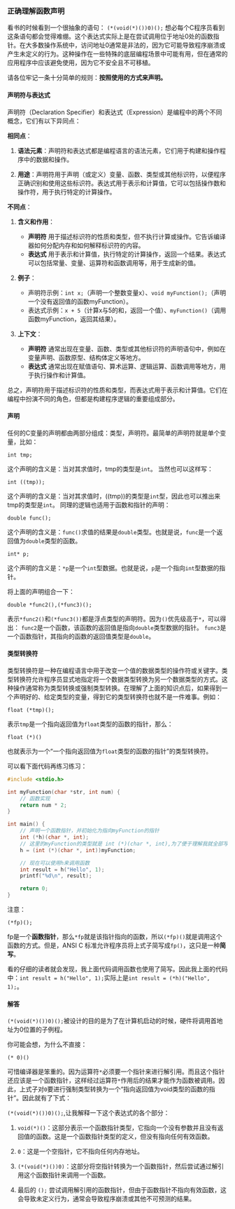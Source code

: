 ### 正确理解函数声明
看书的时候看到一个很抽象的语句：
`(*(void(*)())0)();`
想必每个C程序员看到这条语句都会觉得难绷。这个表达式实际上是在尝试调用位于地址0处的函数指针。在大多数操作系统中，访问地址0通常是非法的，因为它可能导致程序崩溃或产生未定义的行为。这种操作在一些特殊的底层编程场景中可能有用，但在通常的应用程序中应该避免使用，因为它不安全且不可移植。

请各位牢记一条十分简单的规则：**按照使用的方式来声明。**
#### 声明符与表达式
声明符（Declaration Specifier）和表达式（Expression）是编程中的两个不同概念，它们有以下异同点：

**相同点**：

1. **语法元素**：声明符和表达式都是编程语言的语法元素，它们用于构建和操作程序中的数据和操作。

2. **用途**：声明符用于声明（或定义）变量、函数、类型或其他标识符，以便程序正确识别和使用这些标识符。表达式用于表示和计算值，它可以包括操作数和操作符，用于执行特定的计算操作。

**不同点**：

1. **含义和作用**：
   - **声明符** 用于描述标识符的性质和类型，但不执行计算或操作。它告诉编译器如何分配内存和如何解释标识符的内容。
   - **表达式** 用于表示和计算值，执行特定的计算操作，返回一个结果。表达式可以包括常量、变量、运算符和函数调用等，用于生成新的值。

2. **例子**：
   - 声明符示例：`int x;`（声明一个整数变量x）、`void myFunction();`（声明一个没有返回值的函数myFunction）。
   - 表达式示例：`x + 5`（计算x与5的和，返回一个值）、`myFunction()`（调用函数myFunction，返回其结果）。

3. **上下文**：
   - **声明符** 通常出现在变量、函数、类型或其他标识符的声明语句中，例如在变量声明、函数原型、结构体定义等地方。
   - **表达式** 通常出现在赋值语句、算术运算、逻辑运算、函数调用等地方，用于执行操作和计算值。

总之，声明符用于描述标识符的性质和类型，而表达式用于表示和计算值。它们在编程中扮演不同的角色，但都是构建程序逻辑的重要组成部分。

#### 声明
任何的C变量的声明都由两部分组成：类型，声明符。最简单的声明符就是单个变量，比如：

`int tmp;`

这个声明的含义是：当对其求值时，tmp的类型是`int`。
当然也可以这样写：

`int ((tmp));`

这个声明的含义是：当对其求值时，((tmp))的类型是`int`型，因此也可以推出来tmp的类型是`int`。
同理的逻辑也适用于函数和指针的声明：

`double func();`

这个声明的含义是：`func()`求值的结果是`double`类型。也就是说，`func`是一个返回值为`double`类型的函数。

`int* p;`

这个声明的含义是：`*p`是一个`int`型数据。也就是说，`p`是一个指向`int`型数据的指针。

将上面的声明组合一下：

`double *func2(),(*func3)();`

表示`*func2()`和`(*func3())`都是浮点类型的声明符。因为`()`优先级高于`*`，可以得出：
`func2`是一个函数，该函数的返回值是指向`double`类型数据的指针。
`func3`是一个函数指针，其指向的函数的返回值类型是`double`。

#### 类型转换符

类型转换符是一种在编程语言中用于改变一个值的数据类型的操作符或关键字。类型转换符允许程序员显式地指定将一个数据类型转换为另一个数据类型的方式。这种操作通常称为类型转换或强制类型转换。在理解了上面的知识点后，如果得到一个声明好的、给定类型的变量，得到它的类型转换符也就不是一件难事。例如：

`float (*tmp)();`

表示`tmp`是一个指向返回值为`float`类型的函数的指针，那么：

`float (*)()`

也就表示为一个“一个指向返回值为`float`类型的函数的指针”的类型转换符。

可以看下面代码再练习练习：
```c
#include <stdio.h>

int myFunction(char *str, int num) {
    // 函数实现
    return num * 2;
}

int main() {
    // 声明一个函数指针，并初始化为指向myFunction的指针
    int (*h)(char *, int);
    // 这里的myFunction的类型就是 int (*)(char *, int),为了便于理解我就全部写出来了
    h = (int (*)(char *, int))myFunction;

    // 现在可以使用h来调用函数
    int result = h("Hello", 1);
    printf("%d\n", result);

    return 0;
}

```
注意：

`(*fp)();`

fp是一个**函数指针**，那么`*fp`就是该指针指向的函数，所以`(*fp)()`就是调用这个函数的方式。但是，ANSI C 标准允许程序员将上式子简写成`fp()`，这只是一种**简写**。

看的仔细的读者就会发现，我上面代码调用函数也使用了简写。因此我上面的代码中：`int result = h("Hello", 1);`实际上是`int result = (*h)("Hello", 1);`。

#### 解答
`(*(void(*)())0)();`被设计的目的是为了在计算机启动的时候，硬件将调用首地址为0位置的子例程。

你可能会想，为什么不直接：

`(* 0)()`

可惜编译器是笨重的。因为运算符`*`必须要一个指针来进行解引用。而且这个指针还应该是一个函数指针，这样经过运算符`*`作用后的结果才能作为函数被调用。因此，上式子对`0`要进行强制类型转换为一个“指向返回值为void类型的函数的指针”。因此就有了下式：

`(*(void(*)())0)();`,让我解释一下这个表达式的各个部分：

1. `void(*)()`：这部分表示一个函数指针类型，它指向一个没有参数并且没有返回值的函数。这是一个函数指针类型的定义，但没有指向任何有效函数。

2. `0`：这是一个空指针，它不指向任何内存地址。

3. `(*(void(*)())0)`：这部分将空指针转换为一个函数指针，然后尝试通过解引用这个函数指针来调用一个函数。

4. 最后的 `();` 尝试调用解引用的函数指针，但由于函数指针不指向有效函数，这会导致未定义行为，通常会导致程序崩溃或其他不可预测的结果。





